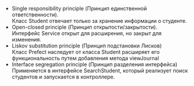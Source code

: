 * Single responsibility principle (Принцип единственной ответственности).
<br> Класс Student отвечает только за хранение информации о студенте.
* Open-closed principle (Принцип открытости/закрытости).<br>
Интерфейс Service открыт для расширения, но закрыт для изменения.
* Liskov substitution principle (Принцип подстановки Лисков)<br>
Класс Prefect наследует от класса Student расширяет  его функциональность
путем добавления метода viewJournal
* Interface segregation principle (Принцип разделения интерфейса)<br>
Применяется в интерфейсе SearchStudent, который реализует поиск студентов и
запускается в контроллере.
